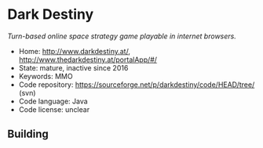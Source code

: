 # Dark Destiny

_Turn-based online space strategy game playable in internet browsers._

- Home: http://www.darkdestiny.at/, http://www.thedarkdestiny.at/portalApp/#/
- State: mature, inactive since 2016
- Keywords: MMO
- Code repository: https://sourceforge.net/p/darkdestiny/code/HEAD/tree/ (svn)
- Code language: Java
- Code license: unclear

## Building

